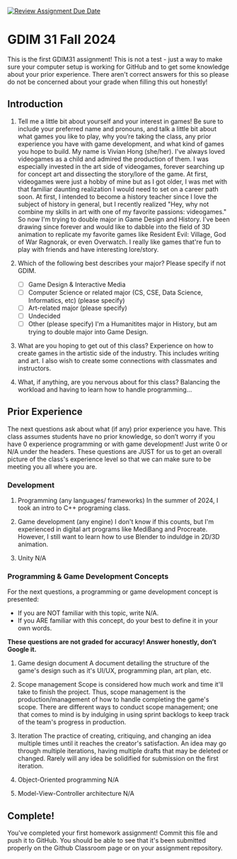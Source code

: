[![Review Assignment Due Date](https://classroom.github.com/assets/deadline-readme-button-22041afd0340ce965d47ae6ef1cefeee28c7c493a6346c4f15d667ab976d596c.svg)](https://classroom.github.com/a/POQdLnh2)
# GDIM 31 Fall 2024

This is the first GDIM31 assignment! This is not a test - just a way to make sure your computer setup is working for GitHub and to get some knowledge about your prior experience. There aren't correct answers for this so please do not be concerned about your grade when filling this out honestly!

## Introduction

1. Tell me a little bit about yourself and your interest in games! Be sure to include your preferred name and pronouns, and talk a little bit about what games you like to play, why you’re taking the class, any prior experience you have with game development, and what kind of games you hope to build.
    My name is Vivian Hong (she/her). I've always loved videogames as a child and admired the production of them. I was especially invested in the art side of videogames, forever searching up for concept art and dissecting the story/lore of the game. At first, videogames were just a hobby of mine but as I got older, I was met with that familiar daunting realization I would need to set on a career path soon. At first, I intended to become a history teacher since I love the subject of history in general, but I recently realized "Hey, why not combine my skills in art with one of my favorite passions: videogames." So now I'm trying to double major in Game Design and History. I've been drawing since forever and would like to dabble into the field of 3D animation to replicate my favorite games like Resident Evil: Village, God of War Ragnorak, or even Overwatch. I really like games that're fun to play with friends and have interesting lore/story. 

2. Which of the following best describes your major? Please specify if not GDIM.  

    - [ ] Game Design & Interactive Media
    - [ ] Computer Science or related major (CS, CSE, Data Science, Informatics, etc) (please specify)
    - [ ] Art-related major (please specify)
    - [ ] Undecided
    - [ ] Other (please specify)
        I'm a Humanitites major in History, but am trying to double major into Game Design. 

3. What are you hoping to get out of this class?
    Experience on how to create games in the artistic side of the industry. This includes writing and art. I also wish to create some connections with classmates and instructors. 

4. What, if anything, are you nervous about for this class?
    Balancing the workload and having to learn how to handle programming... 

## Prior Experience

The next questions ask about what (if any) prior experience you have. This class assumes students have no prior knowledge, so don’t worry if you have 0 experience programming or with game development! Just write 0 or N/A under the headers. These questions are JUST for us to get an overall picture of the class's experience level so that we can make sure to be meeting you all where you are.

### Development

1. Programming (any languages/ frameworks)
    In the summer of 2024, I took an intro to C++ programing class.

2. Game development (any engine)
    I don't know if this counts, but I'm experienced in digital art programs like MediBang and Procreate. However, I still want to learn how to use Blender to induldge in 2D/3D animation. 

3. Unity
    N/A

### Programming & Game Development Concepts

For the next questions, a programming or game development concept is presented:

 - If you are NOT familiar with this topic, write N/A.
 - If you ARE familiar with this concept, do your best to define it in your own words.

**These questions are not graded for accuracy! Answer honestly, don’t Google it.**

1. Game design document
    A document detailing the structure of the game's design such as it's UI/UX, programming plan, art plan, etc. 

2. Scope management
     Scope is considered how much work and time it'll take to finish the project. Thus, scope management is the production/management of how to handle completing the game's scope. There are different ways to conduct scope management; one that comes to mind is by indulging in using sprint backlogs to keep track of the team's progress in production. 

3. Iteration
    The practice of creating, critiquing, and changing an idea multiple times until it reaches the creator's satisfaction. An idea may go through multiple iterations, having multiple drafts that may be deleted or changed. Rarely will any idea be solidified for submission on the first iteration. 

4. Object-Oriented programming
    N/A

5. Model-View-Controller architecture
    N/A

## Complete!

You've completed your first homework assignment! Commit this file and push it to GitHub. You should be able to see that it's been submitted properly on the Github Classroom page or on your assignment repository.